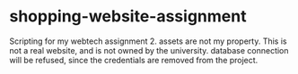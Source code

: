 # shopping-website-assignment
Scripting for my webtech assignment 2. assets are not my property.
This is not a real website, and is not owned by the university.
database connection will be refused, since  the credentials are removed from the project.
